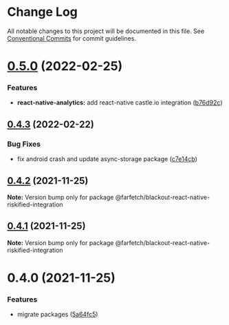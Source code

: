 # Change Log

All notable changes to this project will be documented in this file.
See [Conventional Commits](https://conventionalcommits.org) for commit guidelines.

# [0.5.0](https://github.com/Farfetch/blackout-react-native/compare/@farfetch/blackout-react-native-riskified-integration@0.4.3...@farfetch/blackout-react-native-riskified-integration@0.5.0) (2022-02-25)

### Features

- **react-native-analytics:** add react-native castle.io integration ([b76d92c](https://github.com/Farfetch/blackout-react-native/commit/b76d92c8fbb279860d96144766ac6d101aae6609))

## [0.4.3](https://github.com/Farfetch/blackout-react-native/compare/@farfetch/blackout-react-native-riskified-integration@0.4.2...@farfetch/blackout-react-native-riskified-integration@0.4.3) (2022-02-22)

### Bug Fixes

- fix android crash and update async-storage package ([c7e14cb](https://github.com/Farfetch/blackout-react-native/commit/c7e14cb0c3f881dc3149cd75398bfc48886e78c8))

## [0.4.2](https://github.com/Farfetch/blackout-react-native/compare/@farfetch/blackout-react-native-riskified-integration@0.4.1...@farfetch/blackout-react-native-riskified-integration@0.4.2) (2021-11-25)

**Note:** Version bump only for package @farfetch/blackout-react-native-riskified-integration

## [0.4.1](https://github.com/Farfetch/blackout-react-native/compare/@farfetch/blackout-react-native-riskified-integration@0.4.0...@farfetch/blackout-react-native-riskified-integration@0.4.1) (2021-11-25)

**Note:** Version bump only for package @farfetch/blackout-react-native-riskified-integration

# 0.4.0 (2021-11-25)

### Features

- migrate packages ([5a64fc5](https://github.com/Farfetch/blackout-react-native/commit/5a64fc58cb5f9cbdf600100f1c6315fa30889845))
